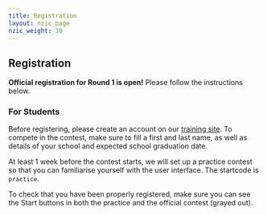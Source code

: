 ```yaml
---
title: Registration
layout: nzic_page
nzic_weight: 30
---
```


## Registration

**Official registration for Round 1 is open!** Please follow the instructions below.

### For Students

Before registering, please create an account on our [training site](https://train.nzoi.org.nz). To compete in the contest, make sure to fill a first and last name, as well as details of your school and expected school graduation date.

At least 1 week before the contest starts, we will set up a practice contest so that you can familiarise yourself with the user interface. The startcode is `practice`.

To check that you have been properly registered, make sure you can see the Start buttons in both the practice and the official contest (grayed out).
